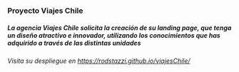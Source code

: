 ### Proyecto Viajes Chile

##### La agencia Viajes Chile solicita la creación de su landing page, que tenga un diseño atractivo e innovador, utilizando los conocimientos que has adquirido a través de las distintas unidades

######  Visita su despliegue en https://rodstazzi.github.io/viajesChile/
